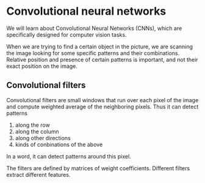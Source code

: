 # Convolutional neural networks

We will learn about Convolutional Neural Networks (CNNs),
which are specifically designed for computer vision tasks.

When we are trying to find a certain object in
the picture, we are scanning the image looking for
some specific patterns and their combinations.
Relative position and presence of certain patterns
is important, and not their exact position on the image.

## Convolutional filters

Convolutional filters are small windows that run over
each pixel of the image and compute weighted average
of the neighboring pixels. Thus it can detect patterns

1. along the row
2. along the column
3. along other directions
4. kinds of conbinations of the above

In a word, it can detect patterns around this pixel.

The filters are defined by matrices of weight coefficients.
Different filters extract different features.
